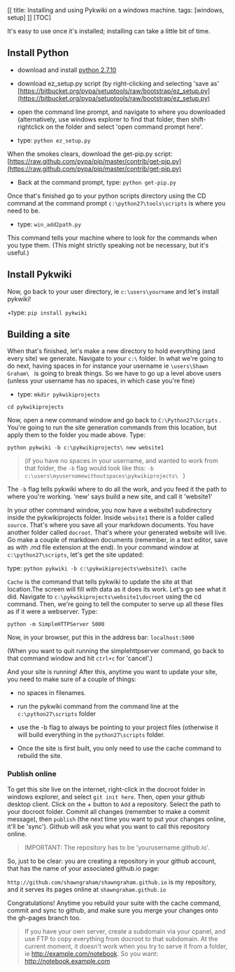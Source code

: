 [[
title: Installing and using Pykwiki on a windows machine.
tags: [windows, setup]
]]
[TOC]


It's easy to use once it's installed; installing can take a little bit of time.

## Install Python 
+ download and install [python 2.7.10](https://www.python.org/downloads/) 
+ download ez_setup.py script (by
right-clicking and selecting 'save as'
[https://bitbucket.org/pypa/setuptools/raw/bootstrap/ez_setup.py](https://bitbucket.org/pypa/setuptools/raw/bootstrap/ez_setup.py) 
+ open the command line prompt, and navigate to where you downloaded
(alternatively, use windows explorer to find that folder, then
shift-rightclick on the folder and select 'open command prompt here'.

+ type: `python ez_setup.py`

When the smokes clears, download the get-pip.py script:
[https://raw.github.com/pypa/pip/master/contrib/get-pip.py](https://raw.github.com/pypa/pip/master/contrib/get-pip.py)

+ Back at the command prompt, type: `python get-pip.py`

Once that's finished go to your python scripts directory using the CD
command at the command prompt `c:\python27\tools\scripts` is where you need to be.

+ type: `win_add2path.py`

This command tells your machine where to look for the commands when you
type them. (This might strictly speaking not be necessary, but it's useful.)

## Install Pykwiki
Now, go back to your user directory, ie `c:\users\yourname` and let's
install pykwiki!

+type: `pip install pykwiki`

## Building a site
When that's finished, let's make a new directory to hold everything
(and every site) we generate. Navigate to your `c:\` folder. In what
we're going to do next, having spaces in for instance your username ie
`\users\Shawn Graham\ ` is going to break things. So we have to go up a
level above users (unless your username has no spaces, in which case
you're fine)

+ type: 
`mkdir pykwikiprojects`

`cd pykwikiprojects`

Now, open a new command window and go back to `C:\Python27\Scripts` .
You're going to run the site generation commands from this location, but
apply them to the folder you made above. Type:

`python pykwiki -b c:\pykwikiprojects\ new website1`

> (if you have no spaces in your username, and wanted to work from that folder, the `-b` flag would look like this: `-b c:\users\myusernamewithoutspaces\pykwikiprojects\ ` )

The `-b` flag tells pykwiki where to do all the work, and you feed it the
path to where you're working. 'new' says build a new site, and call it 'website1'

In your other command window, you now have a website1 subdirectory
inside the pykwikiprojects folder. Inside `website1` there is a folder
called `source`. That's where you save all your markdown documents. You
have another folder called `docroot`. That's where your generated
website will live. Go make a couple of markdown documents (remember, in
a text editor, save as with .md file extension at the end). In your
command window at `c:\python27\scripts`, let's get the site updated:

type: `python pykwiki -b c:\pykwikiprojects\website1\ cache`

`Cache` is the command that tells pykwiki to update the site at that location.The screen will fill with data as it does its work. Let's go see what it
did. Navigate to `c:\pykwikiprojects\website1\docroot` using the cd
command. Then, we're going to tell the computer to serve up all these
files as if it were a webserver. Type:

`python -m SimpleHTTPServer 5000`

Now, in your browser, put this in the address bar: `localhost:5000`

(When you want to quit running the simplehttpserver command, go back to
that command window and hit `ctrl+c` for 'cancel'.)

And your site is running! After this, anytime you want to update your
site, you need to make sure of a couple of things: 

+ no spaces in filenames. 

+ run the pykwiki command from the command line at the `c:\python27\scripts` folder 

+ use the -b flag to always be pointing to your project files (otherwise it will build everything in the `python27\scripts` folder.

+ Once the site is first built, you only need to use the cache command to rebuild the site.

### Publish online

To get this site live on the internet, right-click in the docroot folder
in windows explorer, and select `git init here`. Then, open your github
desktop client. Click on the + button to `Add` a repository. Select the
path to your docroot folder. Commit all changes (remember to make a
commit message), then `publish` (the next time you want to put your
changes online, it'll be 'sync'). Github will ask you what you want to
call this repository online. 

> IMPORTANT: The repository has to be 'yourusername.github.io'. 

So, just to be clear: you are creating a repository in your github account, that has the name of your associated github.io page:

`http://github.com/shawngraham/shawngraham.github.io` is my repository, and it serves its pages online at `shawngraham.github.io`

Congratulations! Anytime you rebuild your suite with the cache command,
commit and sync to github, and make sure you merge your changes onto the
gh-pages branch too.

> If you have your own server, create a subdomain via your cpanel, and use FTP to copy everything from docroot to that subdomain. At the current moment, it doesn't work when you try to serve it from a folder, ie http://example.com/notebook. So you want: http://notebook.example.com
> 

